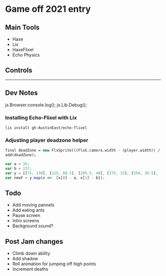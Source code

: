 # Game off 2021 entry

## Main Tools
- Haxe
- Lix
- HaxeFlixel
- Echo Physics

## Controls

---
## Dev Notes

js.Browser.console.log();
js.Lib.Debug();
### Installing Echo-Flixel with Lix
```
lix install gh:AustinEast/echo-flixel
```

### Adjusting player deadzone helper
```haxe
final deadZone = new FlxSprite(((FlxG.camera.width - (player.width)) / 2) - 200, ((FlxG.camera.height - player.height) / 2 - player.height * 0.25)).makeGraphic(Std.int(player.width), Std.int(player.height), 0xFF000000);
add(deadZone);
```

```js
var a = 35;
var b = 237;
var y = [[71, 138], [125, 88.5], [205.5, 48], [275, 33], [350, 39.5], [418, 65.5], [445.5, 88.5]];
var newY = y.map(x =>  [x[0] - a, x[1] - b]);
```

## Todo
- Add moving pannels
- Add eating ants
- Pause screen
- Intro screens
- Background sound?

## Post Jam changes
- Climb down ability
- Add shadow
- Roll animation for jumping off high points
- Increment deaths